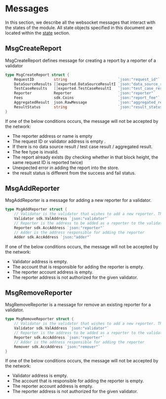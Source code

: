 <!--
order: 3
-->

# Messages

In this section, we describe all the websocket messages that interact with the states of the module. All state objects specified in this document are located within the [state](./01_state.md#pool) section.

## MsgCreateReport

MsgCreateReport defines message for creating a report by a reporter of a validator

```go
type MsgCreateReport struct {
	RequestID         string                       `json:"request_id"`
	DataSourceResults []exported.DataSourceResultI `json:"data_source_results"`
	TestCaseResults   []exported.TestCaseResultI   `json:"test_case_results"`
	Reporter          Reporter                     `json:"reporter"`
	Fees              sdk.Coins                    `json:"report_fee"`
	AggregatedResult  json.RawMessage              `json:"aggregated_result"`
	ResultStatus      string                       `json:"result_status"`
}
```

If one of the below conditions occurs, the message will not be accepted by the network:

- The reporter address or name is empty
- The request ID or validator address is empty .
- If there is no data source result / test case result / aggregated result.
- The fee type is invalid.
- The report already exists (by checking whether in that block height, the same request ID is reported twice)
- Unexpected error in adding the report into the store.
- the result status is different from the success and fail status.

## MsgAddReporter

MsgAddReporter is a message for adding a new reporter for a validator.

```go
type MsgAddReporter struct {
	// Validator is the validator that wishes to add a new reporter. This is the signer.
	Validator sdk.ValAddress `json:"validator"`
	// Reporter is the address to be added as a reporter to the validator.
	Reporter sdk.AccAddress `json:"reporter"`
	// Adder is the address responsible for adding the reporter
	Adder sdk.AccAddress `json:"adder"`
```

If one of the below conditions occurs, the message will not be accepted by the network:

- Validator address is empty.
- The account that is responsible for adding the reporter is empty.
- The reporter account address is empty.
- The reporter address is not authorized for the given validator.

## MsgRemoveReporter

MsgRemoveReporter is a message for remove an existing reporter for a validator.

```go
type MsgRemoveReporter struct {
	// Validator is the validator that wishes to add a new reporter. This is the signer.
	Validator sdk.ValAddress `json:"validator"`
	// Reporter is the address to be added as a reporter to the validator.
	Reporter sdk.AccAddress `json:"reporter"`
	// Adder is the address responsible for adding the reporter
	Remover sdk.AccAddress `json:"remover"`
}
```

If one of the below conditions occurs, the message will not be accepted by the network:

- Validator address is empty.
- The account that is responsible for adding the reporter is empty.
- The reporter account address is empty.
- The reporter address is not authorized for the given validator.